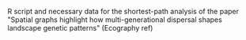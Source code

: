 R script and necessary data for the shortest-path analysis of the paper 
"Spatial graphs highlight how multi-generational dispersal shapes landscape genetic patterns"
(Ecography ref)
